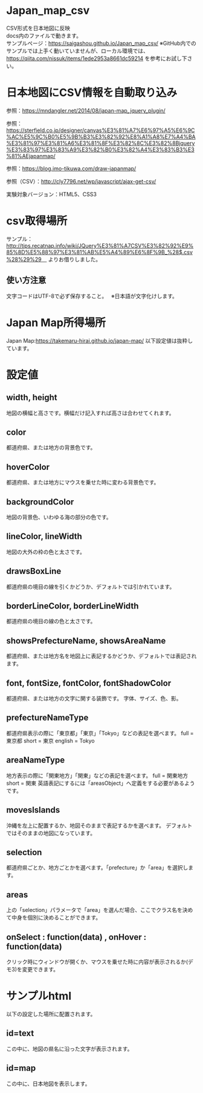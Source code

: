 # Japan_map_csv
CSV形式を日本地図に反映  
docs内のファイルで動きます。  
サンプルページ：https://saigashou.github.io/Japan_map_csv/
※GitHub内でのサンプルでは上手く動いていませんが、ローカル環境では、https://qiita.com/nissuk/items/1ede2953a8661dc59214 を参考にお試し下さい。

# 日本地図にCSV情報を自動取り込み #
参照：https://mndangler.net/2014/08/japan-map_jquery_plugin/

参照：https://sterfield.co.jp/designer/canvas%E3%81%A7%E6%97%A5%E6%9C%AC%E5%9C%B0%E5%9B%B3%E3%82%92%E8%A1%A8%E7%A4%BA%E3%81%97%E3%81%A6%E3%81%8F%E3%82%8C%E3%82%8Bjquery%E3%83%97%E3%83%A9%E3%82%B0%E3%82%A4%E3%83%B3%E3%81%AEjapanmap/

参照：https://blog.imo-tikuwa.com/draw-japanmap/

参照（CSV）：http://cly7796.net/wp/javascript/ajax-get-csv/

実験対象バージョン：HTML5、CSS3

# csv取得場所 #
サンプル：http://tips.recatnap.info/wiki/JQuery%E3%81%A7CSV%E3%82%92%E9%85%8D%E5%88%97%E3%81%AB%E5%A4%89%E6%8F%9B_%28$.csv%28%29%29　
よりお借りしました。

## 使い方注意 ##
文字コードはUTF-8で必ず保存すること。　
※日本語が文字化けします。


# Japan Map所得場所 #
Japan Map:https://takemaru-hirai.github.io/japan-map/
以下設定値は抜粋しています。

# 設定値 #

## width, height ##
地図の横幅と高さです。横幅だけ記入すれば高さは合わせてくれます。

## color ##
都道府県、または地方の背景色です。

## hoverColor ##
都道府県、または地方にマウスを乗せた時に変わる背景色です。

## backgroundColor ##
地図の背景色、いわゆる海の部分の色です。

## lineColor, lineWidth ##
地図の大外の枠の色と太さです。

## drawsBoxLine ##
都道府県の境目の線を引くかどうか、デフォルトでは引かれています。

## borderLineColor, borderLineWidth ##
都道府県の境目の線の色と太さです。

## showsPrefectureName, showsAreaName ##
都道府県、または地方名を地図上に表記するかどうか、デフォルトでは表記されます。

## font, fontSize, fontColor, fontShadowColor ##
都道府県、または地方の文字に関する装飾です。
字体、サイズ、色、影。

## prefectureNameType ##
都道府県表示の際に「東京都」「東京」「Tokyo」などの表記を選べます。
full = 東京都
short = 東京
english = Tokyo

## areaNameType ##
地方表示の際に「関東地方」「関東」などの表記を選べます。
full = 関東地方
short = 関東
英語表記にするには「areasObject」へ定義をする必要があるようです。

## movesIslands ##
沖縄を左上に配置するか、地図そのままで表記するかを選べます。
デフォルトではそのままの地図になっています。

## selection ##
都道府県ごとか、地方ごとかを選べます。「prefecture」か「area」を選択します。

## areas ##
上の「selection」パラメータで「area」を選んだ場合、ここでクラス名を決めて中身を個別に決めることができます。

## onSelect : function(data) , onHover : function(data) ##
クリック時にウィンドウが開くか、マウスを乗せた時に内容が表示されるか(デモ3)を変更できます。

# サンプルhtml #
以下の設定した場所に配置されます。

## id=text ##
この中に、地図の県名に沿った文字が表示されます。

## id=map ##
この中に、日本地図を表示します。
